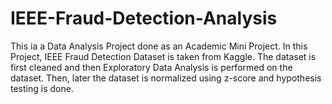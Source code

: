 # IEEE-Fraud-Detection-Analysis

This ia a Data Analysis Project done as an Academic Mini Project.
In this Project, IEEE Fraud Detection Dataset is taken from Kaggle. The dataset is first cleaned and then Exploratory Data Analysis is performed on the dataset. Then, later the dataset is normalized using z-score and hypothesis testing is done.
